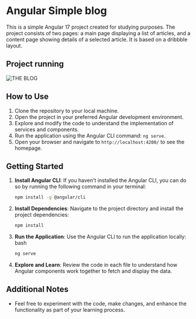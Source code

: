 # Angular Simple blog

This is a simple Angular 17 project created for studying purposes. The project consists of two pages: a main page displaying a list of articles, and a content page showing details of a selected article. It is based on a dribbble layout.

## Project running

![THE BLOG](src/assets/README/the_blog.gif)

## How to Use

1. Clone the repository to your local machine.
2. Open the project in your preferred Angular development environment.
3. Explore and modify the code to understand the implementation of services and components.
4. Run the application using the Angular CLI command: `ng serve`.
5. Open your browser and navigate to `http://localhost:4200/` to see the homepage.

## Getting Started

1. **Install Angular CLI**: If you haven't installed the Angular CLI, you can do so by running the following command in your terminal:
   ```bash
   npm install -g @angular/cli
    ```
2. **Install Dependencies**: Navigate to the project directory and install the project dependencies:

    ```bash
    npm install
    ```
3. **Run the Application**: Use the Angular CLI to run the application locally:
bash
    ```bash
    ng serve
    ```
4. **Explore and Learn**: Review the code in each file to understand how Angular components work together to fetch and display the data.

## Additional Notes
- Feel free to experiment with the code, make changes, and enhance the functionality as part of your learning process.
